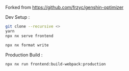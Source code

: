 Forked from https://github.com/frzyc/genshin-optimizer

Dev Setup :

```bash
git clone --recursive <>
yarn
npx nx serve frontend

npx nx format write
```

Production Build :

```bash
npx nx run frontend:build-webpack:production
```
